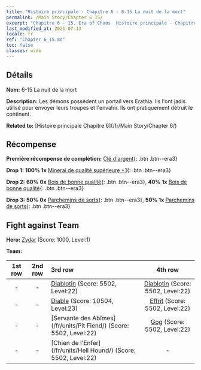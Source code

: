 ```yaml
---
title: "Histoire principale - Chapitre 6 - 6-15 La nuit de la mort"
permalink: /Main Story/Chapter 6_15/
excerpt: "Chapitre 6 - 15. Era of Chaos  Histoire principale - Chapitre 6_15. 6-15 La nuit de la mort"
last_modified_at: 2021-07-13
locale: fr
ref: "Chapter 6_15.md"
toc: false
classes: wide
---
```


## Détails

 **Nom:** 6-15 La nuit de la mort

 **Description:** Les démons possèdent un portail vers Erathia. Ils l'ont jadis utilisé pour envoyer leurs troupes et l'envahir. Ils ont pratiquement détruit le continent.

 **Related to:** [Histoire principale Chapitre 6](/fr/Main Story/Chapter 6/)

## Récompense

 **Première récompense de complétion:** [Clé d'argent](/ItemsFR/con_693/){: .btn .btn--era3}

 **Drop 1:** **100% 1x** [Minerai de qualité supérieure +1](/ItemsFR/mat_19/){: .btn .btn--era3}

 **Drop 2:** **60% 0x** [Bois de bonne qualité](/ItemsFR/mat_13/){: .btn .btn--era3}, **40% 1x** [Bois de bonne qualité](/ItemsFR/mat_13/){: .btn .btn--era3}

 **Drop 3:** **50% 0x** [Parchemins de sorts](/ItemsFR/con_694/){: .btn .btn--era3}, **50% 1x** [Parchemins de sorts](/ItemsFR/con_694/){: .btn .btn--era3}


## Fight against Team
 **Hero:** [Zydar](/fr/heroes/Zydar/) (Score: 1000, Level:1)

 **Team:**


  | 1st row | 2nd row | 3rd row | 4th row |
  |:----:|:----:|:----|:----:|
  | - | - | [Diablotin](/fr/units/Imp/) (Score: 5502, Level:22)  | [Diablotin](/fr/units/Imp/) (Score: 5502, Level:22)  |
  | - | - | [Diable](/fr/units/Devil/) (Score: 10504, Level:23)  | [Effrit](/fr/units/Efreeti/) (Score: 5502, Level:22)  |
  | - | - | [Servante des Abîmes](/fr/units/Pit Fiend/) (Score: 5502, Level:22)  | [Gog](/fr/units/Gog/) (Score: 5502, Level:22)  |
  | - | - | [Chien de l'Enfer](/fr/units/Hell Hound/) (Score: 5502, Level:22)  | - |


